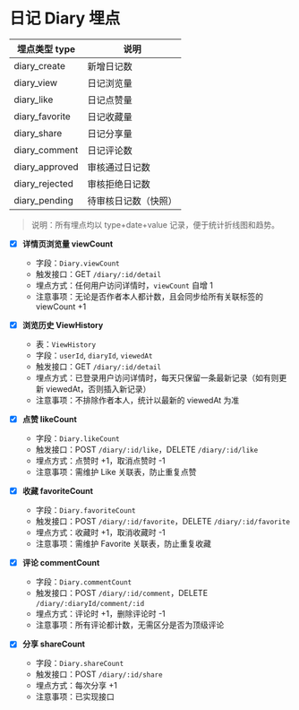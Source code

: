 # 日记 Diary 埋点

| 埋点类型 type  | 说明                 |
| -------------- | -------------------- |
| diary_create   | 新增日记数           |
| diary_view     | 日记浏览量           |
| diary_like     | 日记点赞量           |
| diary_favorite | 日记收藏量           |
| diary_share    | 日记分享量           |
| diary_comment  | 日记评论数           |
| diary_approved | 审核通过日记数       |
| diary_rejected | 审核拒绝日记数       |
| diary_pending  | 待审核日记数（快照） |

> 说明：所有埋点均以 type+date+value 记录，便于统计折线图和趋势。

- [x] **详情页浏览量 viewCount**

  - 字段：`Diary.viewCount`
  - 触发接口：GET `/diary/:id/detail`
  - 埋点方式：任何用户访问详情时，`viewCount` 自增 1
  - 注意事项：无论是否作者本人都计数，且会同步给所有关联标签的 viewCount +1

- [x] **浏览历史 ViewHistory**

  - 表：`ViewHistory`
  - 字段：`userId`, `diaryId`, `viewedAt`
  - 触发接口：GET `/diary/:id/detail`
  - 埋点方式：已登录用户访问详情时，每天只保留一条最新记录（如有则更新 viewedAt，否则插入新记录）
  - 注意事项：不排除作者本人，统计以最新的 viewedAt 为准

- [x] **点赞 likeCount**

  - 字段：`Diary.likeCount`
  - 触发接口：POST `/diary/:id/like`，DELETE `/diary/:id/like`
  - 埋点方式：点赞时 +1，取消点赞时 -1
  - 注意事项：需维护 Like 关联表，防止重复点赞

- [x] **收藏 favoriteCount**

  - 字段：`Diary.favoriteCount`
  - 触发接口：POST `/diary/:id/favorite`，DELETE `/diary/:id/favorite`
  - 埋点方式：收藏时 +1，取消收藏时 -1
  - 注意事项：需维护 Favorite 关联表，防止重复收藏

- [x] **评论 commentCount**

  - 字段：`Diary.commentCount`
  - 触发接口：POST `/diary/:id/comment`，DELETE `/diary/:diaryId/comment/:id`
  - 埋点方式：评论时 +1，删除评论时 -1
  - 注意事项：所有评论都计数，无需区分是否为顶级评论

- [x] **分享 shareCount**
  - 字段：`Diary.shareCount`
  - 触发接口：POST `/diary/:id/share`
  - 埋点方式：每次分享 +1
  - 注意事项：已实现接口
